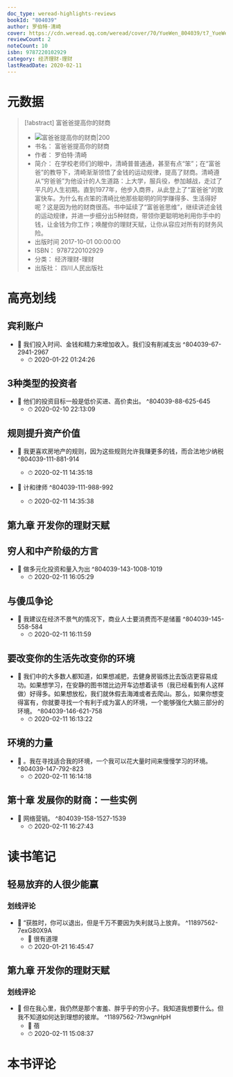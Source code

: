 ```yaml
---
doc_type: weread-highlights-reviews
bookId: "804039"
author: 罗伯特·清崎
cover: https://cdn.weread.qq.com/weread/cover/70/YueWen_804039/t7_YueWen_804039.jpg
reviewCount: 2
noteCount: 10
isbn: 9787220102929
category: 经济理财-理财
lastReadDate: 2020-02-11
---
```

# 元数据
> [!abstract] 富爸爸提高你的财商
> - ![ 富爸爸提高你的财商|200](https://cdn.weread.qq.com/weread/cover/70/YueWen_804039/t7_YueWen_804039.jpg)
> - 书名： 富爸爸提高你的财商
> - 作者： 罗伯特·清崎
> - 简介： 在学校老师们的眼中，清崎普普通通，甚至有点“笨”；在“富爸爸”的教导下，清崎渐渐领悟了金钱的运动规律，提高了财商。清崎遵从“穷爸爸”为他设计的人生道路：上大学，服兵役，参加越战，走过了平凡的人生初期。直到1977年，他步入商界，从此登上了“富爸爸”的致富快车。为什么有点笨的清崎比他那些聪明的同学赚得多、生活得好呢？这是因为他的财商很高。书中延续了“富爸爸思维”，继续讲述金钱的运动规律，并进一步细分出5种财商，带领你更聪明地利用你手中的钱，让金钱为你工作；唤醒你的理财天赋，让你从容应对所有的财务风险。
> - 出版时间 2017-10-01 00:00:00
> - ISBN： 9787220102929
> - 分类： 经济理财-理财
> - 出版社： 四川人民出版社

# 高亮划线

## 宾利账户


- 📌 我们投入时间、金钱和精力来增加收入。我们没有削减支出 ^804039-67-2941-2967
    - ⏱ 2020-01-22 01:24:26 
## 3种类型的投资者


- 📌 他们的投资目标一般是低价买进、高价卖出。 ^804039-88-625-645
    - ⏱ 2020-02-10 22:13:09 
## 规则提升资产价值


- 📌 我更喜欢房地产的规则，因为这些规则允许我赚更多的钱，而合法地少纳税 ^804039-111-881-914
    - ⏱ 2020-02-11 14:35:18 

- 📌 计和律师 ^804039-111-988-992
    - ⏱ 2020-02-11 14:35:38 
## 第九章 开发你的理财天赋

 
## 穷人和中产阶级的方言


- 📌 做多元化投资和量入为出 ^804039-143-1008-1019
    - ⏱ 2020-02-11 16:05:29 
## 与傻瓜争论


- 📌 我建议在经济不景气的情况下，商业人士要消费而不是储蓄 ^804039-145-558-584
    - ⏱ 2020-02-11 16:11:59 
## 要改变你的生活先改变你的环境


- 📌 我们中的大多数人都知道，如果想减肥，去健身房锻炼比去饭店更容易成功。如果想学习，在安静的图书馆比边开车边想着读书（我已经看到有人这样做）好得多。如果想放松，我们就休假去海滩或者去爬山。那么，如果你想变得富有，你就要寻找一个有利于成为富人的环境，一个能够强化大脑三部分的环境。 ^804039-146-621-758
    - ⏱ 2020-02-11 16:13:22 
## 环境的力量


- 📌 。我在寻找适合我的环境，一个我可以花大量时间来慢慢学习的环境。 ^804039-147-792-823
    - ⏱ 2020-02-11 16:14:18 
## 第十章 发展你的财商：一些实例


- 📌 网络营销。 ^804039-158-1527-1539
    - ⏱ 2020-02-11 16:27:43 
# 读书笔记

## 轻易放弃的人很少能赢

### 划线评论
- 📌 “获胜时，你可以退出，但是千万不要因为失利就马上放弃。  ^11897562-7exG80X9A
    - 💭 很有道理
    - ⏱ 2020-01-21 16:45:47
   
## 第九章 开发你的理财天赋

### 划线评论
- 📌 但在我心里，我仍然是那个害羞、胖乎乎的穷小子。我知道我想要什么。但我不知道如何达到理想的彼岸。  ^11897562-7f3wgnHpH
    - 💭 蓓
    - ⏱ 2020-02-11 15:08:37
   
# 本书评论

